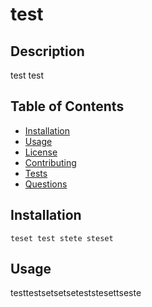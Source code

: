 

# test

## Description

test test
    

## Table of Contents
* [Installation](#installation)
* [Usage](#usage)
* [License](#license)
* [Contributing](#contributing)
* [Tests](#test)
* [Questions](#questions)

## Installation

    teset test stete steset
    

## Usage

testtestsetsetseteststesettseste
    

